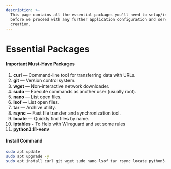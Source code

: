 ```yaml
---
description: >-
  This page contains all the essential packages you'll need to setup/install
  before we proceed with any further application configuration and server
  creation.
---
```


# Essential Packages

#### Important Must-Have Packages

1. **curl** — Command-line tool for transferring data with URLs.
2. **git** — Version control system.
3. **wget** — Non-interactive network downloader.
4. **sudo** — Execute commands as another user (usually root).
5. **nano** — List open files.
6. **lsof** — List open files.
7. **tar** — Archive utility.
8. **rsync** — Fast file transfer and synchronization tool.
9. **locate** — Quickly find files by name.
10. **iptables -** To Help with Wireguard and set some rules
11. **python3.11-venv**

#### Install Command

```bash
sudo apt update
sudo apt upgrade -y
sudo apt install curl git wget sudo nano lsof tar rsync locate python3.11-venv iptables -y
```

